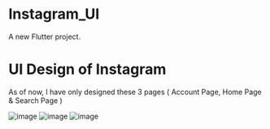 # Instagram_UI

A new Flutter project.

# UI Design of Instagram

As of now, I have only designed these 3 pages ( Account Page,  Home Page & Search Page )

![image](https://github.com/Jaydeepsinh-Devda/InstagramUI/assets/88308058/d314557c-99c7-4358-a89a-20dfb41535d5)
![image](https://github.com/Jaydeepsinh-Devda/InstagramUI/assets/88308058/b5969beb-921f-4d36-a0ab-b3bb93484e9a)
![image](https://github.com/Jaydeepsinh-Devda/InstagramUI/assets/88308058/aab9de1b-7b92-4931-a4e5-d804dd9391b8)


